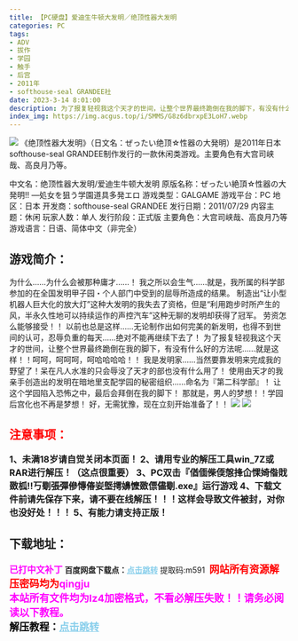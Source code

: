 ```yaml
---
title: 【PC硬盘】爱迪生牛顿大发明／绝顶性器大发明
categories: PC
tags:
- ADV
- 拔作
- 学园
- 触手
- 后宫
- 2011年
- softhouse-seal GRANDEE社
date: 2023-3-14 8:01:00
description: 为了报复轻视我这个天才的世间，让整个世界最终跪倒在我的脚下，有没有什么好的方法呢……就是这样！！呵呵，呵呵呵，呵哈哈哈哈！！
index_img: https://img.acgus.top/i/SMMS/G8z6dbrxpE3LoH7.webp
---
```

![](https://img.acgus.top/i/SMMS/G8z6dbrxpE3LoH7.webp)
《绝顶性器大发明》（日文名：ぜったい绝顶☆性器の大発明）是2011年日本softhouse-seal GRANDEE制作发行的一款休闲类游戏。主要角色有大宫司峡哉、高良月乃等。

中文名：绝顶性器大发明/爱迪生牛顿大发明
原版名称：ぜったい絶頂☆性器の大発明!! ―処女を狙う学園道具多発エロ
游戏类型：GALGAME
游戏平台：PC
地区：日本
开发商：softhouse-seal GRANDEE
发行日期：2011/07/29
内容主题：休闲
玩家人数：单人
发行阶段：正式版
主要角色：大宫司峡哉、高良月乃等
游戏语言：日语、简体中文（非完全）

## 游戏简介：
为什么……为什么会被那种庸才……！
我之所以会生气……就是，我所属的科学部参加的在全国发明甲子园・个人部门中受到的屈辱所造成的结果。
制造出“让小型机器人巨大化的放大灯”这种大发明的我失去了资格，但是“利用跑步时所产生的风，半永久性地可以持续运作的声控汽车”这种无聊的发明却获得了冠军。
劳资怎么能够接受！！
以前也总是这样……无论制作出如何完美的新发明，也得不到世间的认可，忍辱负重的每天……绝对不能再继续下去了！
为了报复轻视我这个天才的世间，让整个世界最终跪倒在我的脚下，有没有什么好的方法呢……就是这样！！呵呵，呵呵呵，呵哈哈哈哈！！
我是发明家……当然要靠发明来完成我的野望了！呆在凡人水准的只会辱没了天才的部也没有什么用了！
使用由天才的我亲手创造出的发明在暗地里支配学园的秘密组织……命名为『第二科学部』！
让这个学园陷入恐怖之中，最后会拜倒在我的脚下！
那就是，男人的梦想！！学园后宫化也不再是梦想！
好，无需犹豫，现在立刻开始准备了！！
![](https://img.acgus.top/i/SMMS/r6FZECtVj3Q8STb.webp)
![](https://img.acgus.top/i/SMMS/vEQeGghb3Xxnj2q.webp)




## <font color=#FF0000 >注意事项：</font>
<font size=3><b>1、未满18岁请自觉关闭本页面！
2、请用专业的解压工具win_7Z或RAR进行解压！（这点很重要）
3、PC双击『偤偭偨偄愨捀仚惈婍偺戝敪柧!!丂劅張彈傪慱偆妛墍摴嬶懡敪僄儘劅.exe』运行游戏
4、下载文件前请先保存下来，请不要在线解压！！！这样会导致文件被封，对你也没好处！！！
5、有能力请支持正版！</b></font>

## 下载地址：
<font color=#FF00FF size=3><b>已打中文补丁</b></font>
<b>百度网盘下载点：</b><a href="https://pan.baidu.com/s/1iZw6DJbmxzI1sn2MLLkE8Q?pwd=m591" style="color: #87CEEB;"><b>点击跳转</b></a> 提取码:m591
<a style="padding: 0" href="https://post.qingju.org/AD/"><img style="max-width:100%" src="https://img.acgus.top/i/2024/07/478f689b8021d8d499ab43d21acf137a.gif" alt=""></a>
<b><font color=#FF0000 size=4>网站所有资源解压密码均为</b></font><b><font color=#FF00FF size=4>qingju</font><font color=#FF0000 ></font></b><br><b><font color=#FF00FF size=4>本站所有文件均为lz4加密格式，不看必解压失败！！请务必阅读以下教程。</b></font><br><b><font color=#000 size=4>解压教程：</b><a href="https://post.qingju.org/tutorial/000/" style="color: #87CEEB;"><b>点击跳转</b></a>